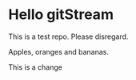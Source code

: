 # Hello gitStream
This is a test repo. Please disregard.

Apples, oranges and bananas.


This is a change
